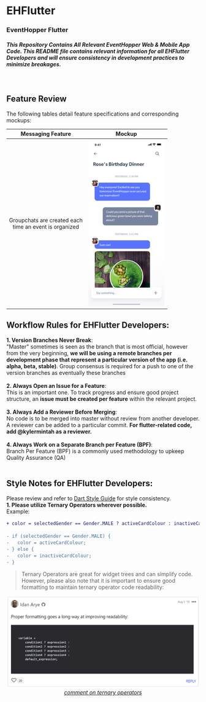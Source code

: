 # EHFlutter <br> 
### EventHopper Flutter
##### This Repository Contains All Relevant EventHopper Web & Mobile App Code. This README file contains relevant information for all EHFlutter Developers and will ensure consistency in development practices to minimize breakages.
<br>

## Feature Review

The following tables detail feature specifications and corresponding mockups:

<center>

Messaging Feature             |  Mockup
:-------------------------:|:-------------------------:
Groupchats are created each <br/> time an event is organized |  <img src="docs/Messages.png" alt="drawing" width="200"/>

</center>

## Workflow Rules for EHFlutter Developers: 

**1. Version Branches Never Break**: <br>
"Master" sometimes is seen as the branch that is most official, however from the very beginning, **we will be using a remote branches per development phase that represent a particular version of the app (i.e. alpha, beta, stable)**. Group consensus is required for a push to one of the version branches as eventually these branches <br><br>
**2. Always Open an Issue for a Feature**: <br>
This is an important one. To track progress and ensure good project structure, an **issue must be created per feature** within the relevant project. <br><br>
**3. Always Add a Reviewer Before Merging**: <br>
No code is to be merged into master without review from another developer. A reviewer can be added to a particular commit. **For flutter-related code, add @kylermintah as a reviewer.**<br><br>
**4. Always Work on a Separate Branch per Feature (BPF)**: <br>
Branch Per Feature (BPF) is a commonly used methodology to upkeep Quality Assurance (QA)<br><br>

## Style Notes for EHFlutter Developers: <br>
Please review and refer to [Dart Style Guide](https://dart.dev/guides/language/effective-dart/style) for style consistency.
<br>
**1. Please utilize Ternary Operators wherever possible.** <br> Example: <br>
```diff
+ color = selectedGender == Gender.MALE ? activeCardColour : inactiveCardColour

- if (selectedGender == Gender.MALE) {
-   color = activeCardColour;
- } else {
-   color = inactiveCardColour;
- }
```

>Ternary Operators are great for widget trees and can simplify code. However, please also note that it is important to ensure good formatting to maintain ternary operator code readability:<br>
<p align="center">
<img src="./docs/thecaseforternaryoperator.PNG" alt="drawing" width="600"/>
<em><br><a href="https://dev.to/shreyasminocha/what-do-you-think-about-the-ternary-operator-5ajg" target="_blank">comment on ternary operators</a></em>
</p>
